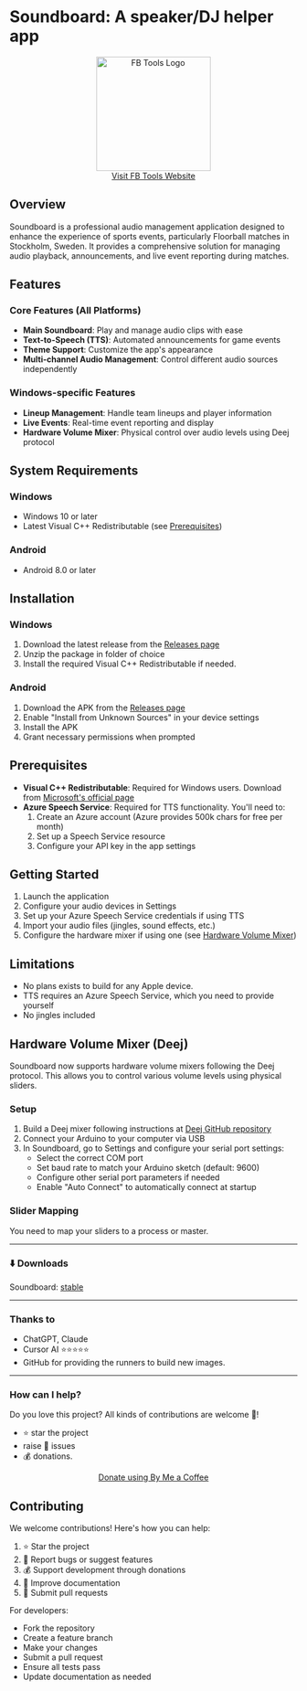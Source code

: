 # Soundboard: A speaker/DJ helper app

<p align="center">
  <a href="https://www.fbtools.eu/">
    <img src="https://www.fbtools.eu/_next/image?url=%2Ffbtools.eu.png&w=384&q=75" alt="FB Tools Logo" width="200"/>
  </a>
  <br/>
  <a href="https://www.fbtools.eu/">Visit FB Tools Website</a>
</p>

## Overview

Soundboard is a professional audio management application designed to enhance the experience of sports events, particularly Floorball matches in Stockholm, Sweden. It provides a comprehensive solution for managing audio playback, announcements, and live event reporting during matches.

## Features

### Core Features (All Platforms)

- **Main Soundboard**: Play and manage audio clips with ease
- **Text-to-Speech (TTS)**: Automated announcements for game events
- **Theme Support**: Customize the app's appearance
- **Multi-channel Audio Management**: Control different audio sources independently

### Windows-specific Features

- **Lineup Management**: Handle team lineups and player information
- **Live Events**: Real-time event reporting and display
- **Hardware Volume Mixer**: Physical control over audio levels using Deej protocol

## System Requirements

### Windows

- Windows 10 or later
- Latest Visual C++ Redistributable (see [Prerequisites](#prerequisites))

### Android

- Android 8.0 or later

## Installation

### Windows

1. Download the latest release from the [Releases page](https://github.com/morbo12/Soundboard/releases/latest)
2. Unzip the package in folder of choice
3. Install the required Visual C++ Redistributable if needed.

### Android

1. Download the APK from the [Releases page](https://github.com/morbo12/Soundboard/releases/latest)
2. Enable "Install from Unknown Sources" in your device settings
3. Install the APK
4. Grant necessary permissions when prompted

## Prerequisites

- **Visual C++ Redistributable**: Required for Windows users. Download from [Microsoft's official page](https://learn.microsoft.com/en-us/cpp/windows/latest-supported-vc-redist?view=msvc-170#visual-studio-2015-2017-2019-and-2022)
- **Azure Speech Service**: Required for TTS functionality. You'll need to:
  1. Create an Azure account (Azure provides 500k chars for free per month)
  2. Set up a Speech Service resource
  3. Configure your API key in the app settings

## Getting Started

1. Launch the application
2. Configure your audio devices in Settings
3. Set up your Azure Speech Service credentials if using TTS
4. Import your audio files (jingles, sound effects, etc.)
5. Configure the hardware mixer if using one (see [Hardware Volume Mixer](#hardware-volume-mixer-deej))

## Limitations

- No plans exists to build for any Apple device.
- TTS requires an Azure Speech Service, which you need to provide yourself
- No jingles included

## Hardware Volume Mixer (Deej)

Soundboard now supports hardware volume mixers following the Deej protocol. This allows you to control
various volume levels using physical sliders.

### Setup

1. Build a Deej mixer following instructions at [Deej GitHub repository](https://github.com/omriharel/deej)
2. Connect your Arduino to your computer via USB
3. In Soundboard, go to Settings and configure your serial port settings:
   - Select the correct COM port
   - Set baud rate to match your Arduino sketch (default: 9600)
   - Configure other serial port parameters if needed
   - Enable "Auto Connect" to automatically connect at startup

### Slider Mapping

You need to map your sliders to a process or master.

---

### ⬇️ Downloads

Soundboard: [stable](https://github.com/morbo12/Soundboard/releases/latest)

---

### Thanks to

- ChatGPT, Claude
- Cursor AI ⭐⭐⭐⭐⭐
- GitHub for providing the runners to build new images.

---

### How can I help?

Do you love this project? All kinds of contributions are welcome 🙌!

- ⭐️ star the project
- raise 🐞 issues
- 💰 donations.

<p align="center">
  <a href="https://buymeacoffee.com/morbo12">Donate using By Me a Coffee</a>
</p>

## Contributing

We welcome contributions! Here's how you can help:

1. ⭐️ Star the project
2. 🐞 Report bugs or suggest features
3. 💰 Support development through donations
4. 📝 Improve documentation
5. 🔧 Submit pull requests

For developers:

- Fork the repository
- Create a feature branch
- Make your changes
- Submit a pull request
- Ensure all tests pass
- Update documentation as needed
